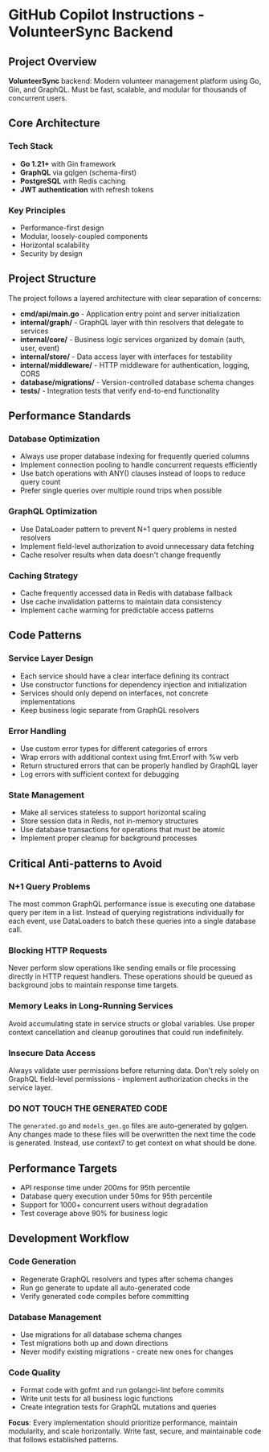 # GitHub Copilot Instructions - VolunteerSync Backend

## Project Overview

**VolunteerSync** backend: Modern volunteer management platform using Go, Gin, and GraphQL. Must be fast, scalable, and modular for thousands of concurrent users.

## Core Architecture

### Tech Stack

- **Go 1.21+** with Gin framework
- **GraphQL** via gqlgen (schema-first)
- **PostgreSQL** with Redis caching
- **JWT authentication** with refresh tokens

### Key Principles

- Performance-first design
- Modular, loosely-coupled components
- Horizontal scalability
- Security by design

## Project Structure

The project follows a layered architecture with clear separation of concerns:

- **cmd/api/main.go** - Application entry point and server initialization
- **internal/graph/** - GraphQL layer with thin resolvers that delegate to services
- **internal/core/** - Business logic services organized by domain (auth, user, event)
- **internal/store/** - Data access layer with interfaces for testability
- **internal/middleware/** - HTTP middleware for authentication, logging, CORS
- **database/migrations/** - Version-controlled database schema changes
- **tests/** - Integration tests that verify end-to-end functionality

## Performance Standards

### Database Optimization

- Always use proper database indexing for frequently queried columns
- Implement connection pooling to handle concurrent requests efficiently
- Use batch operations with ANY() clauses instead of loops to reduce query count
- Prefer single queries over multiple round trips when possible

### GraphQL Optimization

- Use DataLoader pattern to prevent N+1 query problems in nested resolvers
- Implement field-level authorization to avoid unnecessary data fetching
- Cache resolver results when data doesn't change frequently

### Caching Strategy

- Cache frequently accessed data in Redis with database fallback
- Use cache invalidation patterns to maintain data consistency
- Implement cache warming for predictable access patterns

## Code Patterns

### Service Layer Design

- Each service should have a clear interface defining its contract
- Use constructor functions for dependency injection and initialization
- Services should only depend on interfaces, not concrete implementations
- Keep business logic separate from GraphQL resolvers

### Error Handling

- Use custom error types for different categories of errors
- Wrap errors with additional context using fmt.Errorf with %w verb
- Return structured errors that can be properly handled by GraphQL layer
- Log errors with sufficient context for debugging

### State Management

- Make all services stateless to support horizontal scaling
- Store session data in Redis, not in-memory structures
- Use database transactions for operations that must be atomic
- Implement proper cleanup for background processes

## Critical Anti-patterns to Avoid

### N+1 Query Problems

The most common GraphQL performance issue is executing one database query per item in a list. Instead of querying registrations individually for each event, use DataLoaders to batch these queries into a single database call.

### Blocking HTTP Requests

Never perform slow operations like sending emails or file processing directly in HTTP request handlers. These operations should be queued as background jobs to maintain response time targets.

### Memory Leaks in Long-Running Services

Avoid accumulating state in service structs or global variables. Use proper context cancellation and cleanup goroutines that could run indefinitely.

### Insecure Data Access

Always validate user permissions before returning data. Don't rely solely on GraphQL field-level permissions - implement authorization checks in the service layer.

### DO NOT TOUCH THE GENERATED CODE

The `generated.go` and `models_gen.go` files are auto-generated by gqlgen. Any changes made to these files will be overwritten the next time the code is generated. Instead, use context7 to get context on what should be done.

## Performance Targets

- API response time under 200ms for 95th percentile
- Database query execution under 50ms for 95th percentile
- Support for 1000+ concurrent users without degradation
- Test coverage above 90% for business logic

## Development Workflow

### Code Generation

- Regenerate GraphQL resolvers and types after schema changes
- Run go generate to update all auto-generated code
- Verify generated code compiles before committing

### Database Management

- Use migrations for all database schema changes
- Test migrations both up and down directions
- Never modify existing migrations - create new ones for changes

### Code Quality

- Format code with gofmt and run golangci-lint before commits
- Write unit tests for all business logic functions
- Create integration tests for GraphQL mutations and queries

**Focus**: Every implementation should prioritize performance, maintain modularity, and scale horizontally. Write fast, secure, and maintainable code that follows established patterns.
